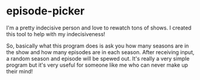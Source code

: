# episode-picker
I'm a pretty indecisive person and love to rewatch tons of shows. I created this tool to help with my indecisiveness!

So, basically what this program does is ask you how many seasons are in the show and how many episodes are in each season.
After receiving input, a random season and episode will be spewed out.
It's really a very simple program but it's very useful for someone like me who can never make up their mind!

